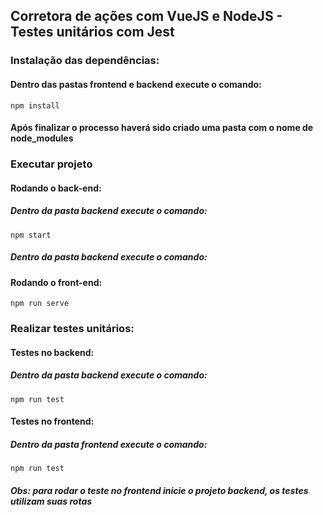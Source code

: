 ## Corretora de ações com VueJS e NodeJS - Testes unitários com Jest


### Instalação das dependências:


#### Dentro das pastas frontend e backend execute o comando:
```
npm install
```
#### Após finalizar o processo haverá sido criado uma pasta com o nome de node_modules


### Executar projeto

#### Rodando o back-end:

##### Dentro da pasta backend execute o comando:

```
npm start
```



##### Dentro da pasta backend execute o comando:

#### Rodando o front-end:

```
npm run serve
```


### Realizar testes unitários:

#### Testes no backend:

##### Dentro da pasta backend execute o comando:
```
npm run test
```

#### Testes no frontend:

##### Dentro da pasta frontend execute o comando:

```
npm run test
```
##### Obs: para rodar o teste no frontend inicie o projeto backend, os testes utilizam suas rotas